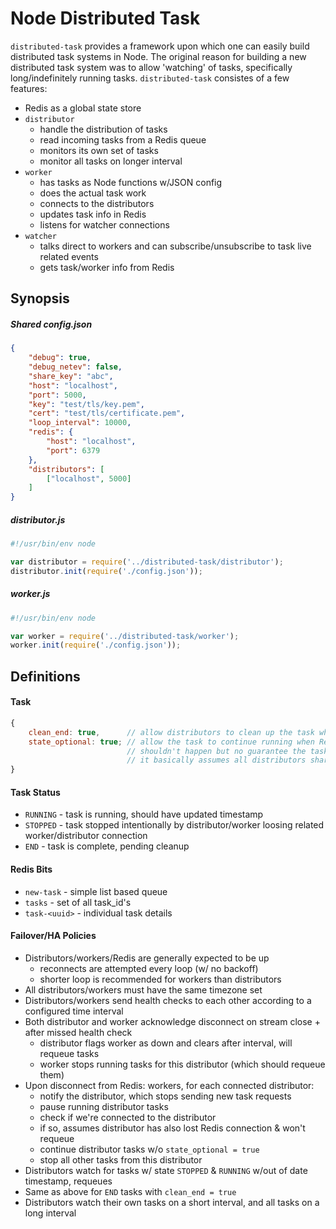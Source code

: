 # Node Distributed Task

`distributed-task` provides a framework upon which one can easily build distributed task systems in Node. The original reason for building a new distributed task system was to allow 'watching' of tasks, specifically long/indefinitely running tasks. `distributed-task` consistes of a few features:

+ Redis as a global state store
+ `distributor`
    * handle the distribution of tasks
    * read incoming tasks from a Redis queue
    * monitors its own set of tasks
    * monitor all tasks on longer interval
+ `worker`
    * has tasks as Node functions w/JSON config
    * does the actual task work
    * connects to the distributors
    * updates task info in Redis
    * listens for watcher connections
+ `watcher`
    * talks direct to workers and can subscribe/unsubscribe to task live related events
    * gets task/worker info from Redis


## Synopsis

##### Shared config.json

```json
{
    "debug": true,
    "debug_netev": false,
    "share_key": "abc",
    "host": "localhost",
    "port": 5000,
    "key": "test/tls/key.pem",
    "cert": "test/tls/certificate.pem",
    "loop_interval": 10000,
    "redis": {
        "host": "localhost",
        "port": 6379
    },
    "distributors": [
        ["localhost", 5000]
    ]
}
```

##### distributor.js

```js
#!/usr/bin/env node

var distributor = require('../distributed-task/distributor');
distributor.init(require('./config.json'));
```

##### worker.js

```js
#!/usr/bin/env node

var worker = require('../distributed-task/worker');
worker.init(require('./config.json'));
```


## Definitions

#### Task

```js
{
    clean_end: true,      // allow distributors to clean up the task when it ends (& loose end status)
    state_optional: true; // allow the task to continue running when Redis goes down
                          // shouldn't happen but no guarantee the task won't also be requeued w/ multiple distributors-over-WAN
                          // it basically assumes all distributors share the same connection to Redis
}
```

#### Task Status

+ `RUNNING` - task is running, should have updated timestamp
+ `STOPPED` - task stopped intentionally by distributor/worker loosing related worker/distributor connection
+ `END` - task is complete, pending cleanup

#### Redis Bits

+ `new-task` - simple list based queue
+ `tasks` - set of all task_id's
+ `task-<uuid>` - individual task details

#### Failover/HA Policies

+ Distributors/workers/Redis are generally expected to be up
    * reconnects are attempted every loop (w/ no backoff)
    * shorter loop is recommended for workers than distributors
+ All distributors/workers must have the same timezone set
+ Distributors/workers send health checks to each other according to a configured time interval
+ Both distributor and worker acknowledge disconnect on stream close + after missed health check
    * distributor flags worker as down and clears after interval, will requeue tasks
    * worker stops running tasks for this distributor (which should requeue them)
+ Upon disconnect from Redis: workers, for each connected distributor:
    * notify the distributor, which stops sending new task requests
    * pause running distributor tasks
    * check if we're connected to the distributor
    * if so, assumes distributor has also lost Redis connection & won't requeue
    * continue distributor tasks w/o `state_optional = true`
    * stop all other tasks from this distributor
+ Distributors watch for tasks w/ state `STOPPED` & `RUNNING` w/out of date timestamp, requeues
+ Same as above for `END` tasks with `clean_end = true`
+ Distributors watch their own tasks on a short interval, and all tasks on a long interval
